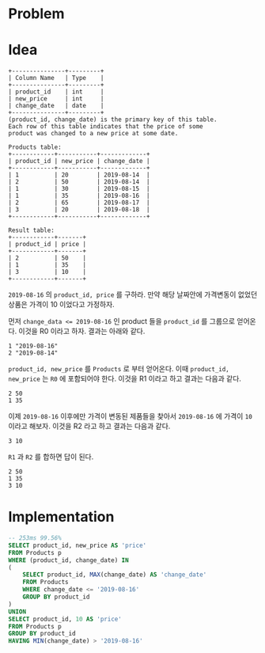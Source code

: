 # Problem

[](https://leetcode.com/problems/product-price-at-a-given-date/)

# Idea

```
+---------------+---------+
| Column Name   | Type    |
+---------------+---------+
| product_id    | int     |
| new_price     | int     |
| change_date   | date    |
+---------------+---------+
(product_id, change_date) is the primary key of this table.
Each row of this table indicates that the price of some 
product was changed to a new price at some date.

Products table:
+------------+-----------+-------------+
| product_id | new_price | change_date |
+------------+-----------+-------------+
| 1          | 20        | 2019-08-14  |
| 2          | 50        | 2019-08-14  |
| 1          | 30        | 2019-08-15  |
| 1          | 35        | 2019-08-16  |
| 2          | 65        | 2019-08-17  |
| 3          | 20        | 2019-08-18  |
+------------+-----------+-------------+

Result table:
+------------+-------+
| product_id | price |
+------------+-------+
| 2          | 50    |
| 1          | 35    |
| 3          | 10    |
+------------+-------+
```

`2019-08-16` 의 `product_id, price` 를 구하라. 만약 해당 날짜안에
가격변동이 없었던 상품은 가격이 10 이었다고 가정하자.

먼저 `change_data <= 2019-08-16` 인 product 들을 `product_id` 를
그룹으로 얻어온다. 이것을 R0 이라고 하자.  결과는 아래와 같다.

```
1 "2019-08-16"
2 "2019-08-14"
```

`product_id, new_price` 를 `Products` 로 부터 얻어온다.
이때 `product_id, new_price` 는 `R0` 에 포함되어야 한다.
이것을 R1 이라고 하고 결과는 다음과 같다.

```
2 50
1 35
```

이제 `2019-08-16` 이후에만 가격이 변동된 제품들을 찾아서
`2019-08-16` 에 가격이 `10` 이라고 해보자. 이것을 R2
라고 하고 결과는 다음과 같다. 

```
3 10
```

`R1` 과 `R2` 를 합하면 답이 된다.

```
2 50
1 35
3 10
```

# Implementation

```sql
-- 253ms 99.56%
SELECT product_id, new_price AS 'price'
FROM Products p
WHERE (product_id, change_date) IN
(
	SELECT product_id, MAX(change_date) AS 'change_date'
	FROM Products
	WHERE change_date <= '2019-08-16'
	GROUP BY product_id
)
UNION 
SELECT product_id, 10 AS 'price'
FROM Products p
GROUP BY product_id
HAVING MIN(change_date) > '2019-08-16'
```
